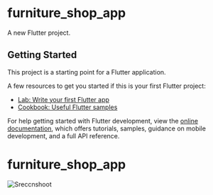 # furniture_shop_app

A new Flutter project.

## Getting Started

This project is a starting point for a Flutter application.

A few resources to get you started if this is your first Flutter project:

- [Lab: Write your first Flutter app](https://docs.flutter.dev/get-started/codelab)
- [Cookbook: Useful Flutter samples](https://docs.flutter.dev/cookbook)

For help getting started with Flutter development, view the
[online documentation](https://docs.flutter.dev/), which offers tutorials,
samples, guidance on mobile development, and a full API reference.
# furniture_shop_app

![Sreccnshoot]([https://github.com/Gumiho2504/furniture_shop_app/blob/main/assets/simples/simple1.jpg](https://github.com/Gumiho2504/furniture_shop_app/blob/main/assets/simples/1.png))
